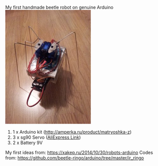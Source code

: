 My first handmade beetle robot on genuine Arduino
![Arduino powered](https://github.com/dbprof/beetle-robot/blob/master/1.jpg)
1. 1 x Arduino kit (http://amperka.ru/product/matryoshka-z)
2. 3 x sg90 Servo ([AliExpress Link](https://ru.aliexpress.com/item/Free-Shipping-SG90-9g-Mini-Micro-Servo-for-RC-for-RC-250-450-Helicopter-Airplane-Car/32357090842.html?spm=2114.13010608.0.0.WNkda0))
3. 2 x Battery 9V

My first ideas from: https://xakep.ru/2014/10/30/robots-arduino
Codes from: https://github.com/beetle-ringo/arduino/tree/master/ir_ringo
